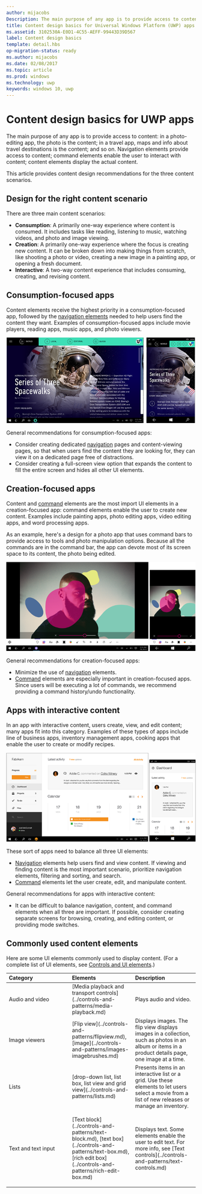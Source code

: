 ```yaml
---
author: mijacobs
Description: The main purpose of any app is to provide access to content. In a photo-editing app, the photo is the content; in a travel app, maps and info about travel destinations is the content; and so on.
title: Content design basics for Universal Windows Platform (UWP) apps
ms.assetid: 3102530A-E0D1-4C55-AEFF-99443D39D567
label: Content design basics
template: detail.hbs
op-migration-status: ready
ms.author: mijacobs
ms.date: 02/08/2017
ms.topic: article
ms.prod: windows
ms.technology: uwp
keywords: windows 10, uwp
---
```


#  Content design basics for UWP apps

<link rel="stylesheet" href="https://az835927.vo.msecnd.net/sites/uwp/Resources/css/custom.css"> 

The main purpose of any app is to provide access to content: in a photo-editing app, the photo is the content; in a travel app, maps and info about travel destinations is the content; and so on. Navigation elements provide access to content; command elements enable the user to interact with content; content elements display the actual content.

This article provides content design recommendations for the three content scenarios.

## Design for the right content scenario


There are three main content scenarios:

-   **Consumption**: A primarily one-way experience where content is consumed. It includes tasks like reading, listening to music, watching videos, and photo and image viewing.
-   **Creation**: A primarily one-way experience where the focus is creating new content. It can be broken down into making things from scratch, like shooting a photo or video, creating a new image in a painting app, or opening a fresh document.
-   **Interactive**: A two-way content experience that includes consuming, creating, and revising content.

## Consumption-focused apps


Content elements receive the highest priority in a consumption-focused app, followed by the [navigation elements](navigation-basics.md) needed to help users find the content they want. Examples of consumption-focused apps include movie players, reading apps, music apps, and photo viewers.

![a newsreader app](images/news-reader/v2/newsreader-v2-tablet-phone.png)

General recommendations for consumption-focused apps:

-   Consider creating dedicated [navigation](navigation-basics.md) pages and content-viewing pages, so that when users find the content they are looking for, they can view it on a dedicated page free of distractions.
-   Consider creating a full-screen view option that expands the content to fill the entire screen and hides all other UI elements.

## Creation-focused apps


Content and [command](commanding-basics.md) elements are the most import UI elements in a creation-focused app: command elements enable the user to create new content. Examples include painting apps, photo editing apps, video editing apps, and word processing apps.

As an example, here's a design for a photo app that uses command bars to provide access to tools and photo manipulation options. Because all the commands are in the command bar, the app can devote most of its screen space to its content, the photo being edited.

![example of a photo editing app design that uses active canvas](images/photo-editor/uap-photo-tabletphone-sbs.png)

General recommendations for creation-focused apps:

-   Minimize the use of [navigation](navigation-basics.md) elements.
-   [Command](commanding-basics.md) elements are especially important in creation-focused apps. Since users will be executing a lot of commands, we recommend providing a command history/undo functionality.

## Apps with interactive content


In an app with interactive content, users create, view, and edit content; many apps fit into this category. Examples of these types of apps include line of business apps, inventory management apps, cooking apps that enable the user to create or modify recipes.

![a design for a collaboration tool, an app that has interactive content](images/collaboration-tool/uap-collaboration-tabphone-700.png)

These sort of apps need to balance all three UI elements:

-   [Navigation](navigation-basics.md) elements help users find and view content. If viewing and finding content is the most important scenario, prioritize navigation elements, filtering and sorting, and search.
-   [Command](commanding-basics.md) elements let the user create, edit, and manipulate content.

General recommendations for apps with interactive content:

-   It can be difficult to balance navigation, content, and command elements when all three are important. If possible, consider creating separate screens for browsing, creating, and editing content, or providing mode switches.

## Commonly used content elements


Here are some UI elements commonly used to display content. (For a complete list of UI elements, see [Controls and UI elements](https://msdn.microsoft.com/library/windows/apps/dn611856).)

<table>
<colgroup>
<col width="33%" />
<col width="33%" />
<col width="33%" />
</colgroup>
<thead>
<tr class="header">
<th align="left">Category</th>
<th align="left">Elements</th>
<th align="left">Description</th>
</tr>
</thead>
<tbody>
<tr class="odd">
<td align="left">Audio and video</td>
<td align="left">[Media playback and transport controls](../controls-and-patterns/media-playback.md)</td>
<td align="left">Plays audio and video.</td>
</tr>
<tr class="even">
<td align="left">Image viewers</td>
<td align="left">[Flip view](../controls-and-patterns/flipview.md), [image](../controls-and-patterns/images-imagebrushes.md)</td>
<td align="left">Displays images. The flip view displays images in a collection, such as photos in an album or items in a product details page, one image at a time.</td>
</tr>
<tr class="odd">
<td align="left">Lists</td>
<td align="left">[drop-down list, list box, list view and grid view](../controls-and-patterns/lists.md)</td>
<td align="left">Presents items in an interactive list or a grid. Use these elements to let users select a movie from a list of new releases or manage an inventory.</td>
</tr>
<tr class="even">
<td align="left">Text and text input</td>
<td align="left"><p>[Text block](../controls-and-patterns/text-block.md), [text box](../controls-and-patterns/text-box.md), [rich edit box](../controls-and-patterns/rich-edit-box.md)</p>
</td>
<td align="left">Displays text. Some elements enable the user to edit text. For more info, see [Text controls](../controls-and-patterns/text-controls.md)</td>
</tr>
</tbody>
</table>



 

 




